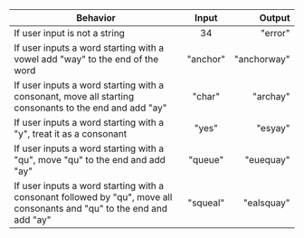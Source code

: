 | Behavior                                              | Input    | Output|
| ----------------------------------------------------- |:--------:| -----:|
| If user input is not a string                         | 34       |"error"|
| If user inputs a word starting with a vowel add "way" to the end of the word | "anchor" | "anchorway"|
| If user inputs a word starting with a consonant, move all starting consonants to the end and add "ay"      | "char"   | "archay" |
| If user inputs a word starting with a "y", treat it as a consonant        | "yes"  | "esyay"  |
| If user inputs a word starting with a "qu", move "qu" to the end and add "ay"   | "queue"    | "euequay"|
| If user inputs a word starting with a consonant followed by "qu", move all consonants and "qu" to the end and add "ay"      | "squeal"    | "ealsquay" |